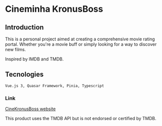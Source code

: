 # Cineminha KronusBoss

## Introduction

This is a personal project aimed at creating a comprehensive movie rating portal. Whether you're a movie buff or simply looking for a way to discover new films.

Inspired by IMDB and TMDB.

## Tecnologies

```
Vue.js 3, Quasar Framework, Pinia, Typescript
```

### Link

[CineKronusBoss website](https://www.cine.kronusboss.com)

This product uses the TMDB API but is not endorsed or certified by TMDB.
